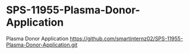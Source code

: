 # SPS-11955-Plasma-Donor-Application
Plasma Donor Application
https://github.com/smartinternz02/SPS-11955-Plasma-Donor-Application.git
